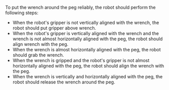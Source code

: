 To put the wrench around the peg reliably, the robot should perform the following steps:
- When the robot's gripper is not vertically aligned with the wrench, the robot should put gripper above wrench.
- When the robot's gripper is vertically aligned with the wrench and the wrench is not almost horizontally aligned with the peg, the robot should align wrench with the peg.
- When the wrench is almost horizontally aligned with the peg, the robot should grab the wrench.
- When the wrench is gripped and the robot's gripper is not almost horizontally aligned with the peg, the robot should align the wrench with the peg.
- When the wrench is vertically and horizontally aligned with the peg, the robot should release the wrench around the peg.